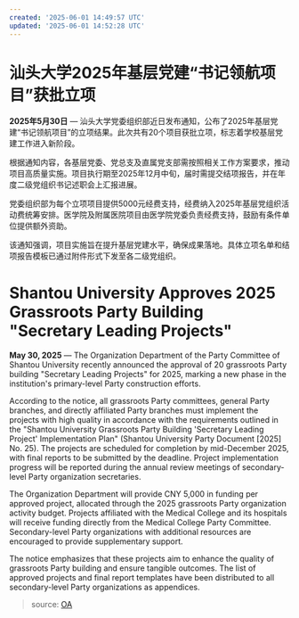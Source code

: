 ```yaml
---
created: '2025-06-01 14:49:57 UTC'
updated: '2025-06-01 14:52:28 UTC'
---
```


# 汕头大学2025年基层党建“书记领航项目”获批立项

**2025年5月30日** — 汕头大学党委组织部近日发布通知，公布了2025年基层党建“书记领航项目”的立项结果。此次共有20个项目获批立项，标志着学校基层党建工作进入新阶段。

根据通知内容，各基层党委、党总支及直属党支部需按照相关工作方案要求，推动项目高质量实施。项目执行期至2025年12月中旬，届时需提交结项报告，并在年度二级党组织书记述职会上汇报进展。

党委组织部为每个立项项目提供5000元经费支持，经费纳入2025年基层党组织活动费统筹安排。医学院及附属医院项目由医学院党委负责经费支持，鼓励有条件单位提供额外资助。

该通知强调，项目实施旨在提升基层党建水平，确保成果落地。具体立项名单和结项报告模板已通过附件形式下发至各二级党组织。


# Shantou University Approves 2025 Grassroots Party Building "Secretary Leading Projects"

**May 30, 2025** — The Organization Department of the Party Committee of Shantou University recently announced the approval of 20 grassroots Party building "Secretary Leading Projects" for 2025, marking a new phase in the institution's primary-level Party construction efforts.

According to the notice, all grassroots Party committees, general Party branches, and directly affiliated Party branches must implement the projects with high quality in accordance with the requirements outlined in the "Shantou University Grassroots Party Building 'Secretary Leading Project' Implementation Plan" (Shantou University Party Document [2025] No. 25). The projects are scheduled for completion by mid-December 2025, with final reports to be submitted by the deadline. Project implementation progress will be reported during the annual review meetings of secondary-level Party organization secretaries.

The Organization Department will provide CNY 5,000 in funding per approved project, allocated through the 2025 grassroots Party organization activity budget. Projects affiliated with the Medical College and its hospitals will receive funding directly from the Medical College Party Committee. Secondary-level Party organizations with additional resources are encouraged to provide supplementary support.

The notice emphasizes that these projects aim to enhance the quality of grassroots Party building and ensure tangible outcomes. The list of approved projects and final report templates have been distributed to all secondary-level Party organizations as appendices.


> source: [OA](http://oa.stu.edu.cn/page/maint/template/news/newstemplateprotal.jsp?docid=41671&templatetype=1&templateid=3)

